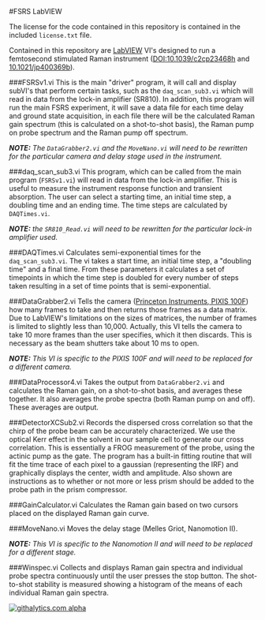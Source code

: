 #FSRS LabVIEW

The license for the code contained in this repository is contained in the included `license.txt` file.

Contained in this repository are [LabVIEW](www.ni.com/labview/) VI's designed to run a femtosecond stimulated Raman instrument ([DOI:10.1039/c2cp23468h](http://dx.doi.org/10.1039/c2cp23468h) and [10.1021/jp400369b](http://dx.doi.org/10.1021/jp400369b)).

###FSRSv1.vi
This is the main "driver" program, it will call and display subVI's that perform certain tasks, such as the `daq_scan_sub3.vi` which will read in data from the lock-in amplifier (SR810). In addition, this program will run the main FSRS experiment, it will save a data file for each time delay and ground state acquisition, in each file there will be the calculated Raman gain spectrum (this is calculated on a shot-to-shot basis), the Raman pump on probe spectrum and the Raman pump off spectrum.

_**NOTE:** The `DataGrabber2.vi` and the `MoveNano.vi` will need to be rewritten for the particular camera and delay stage used in the instrument._

###daq_scan_sub3.vi
This program, which can be called from the main program (`FSRSv1.vi`) will read in data from the lock-in amplifier. This is useful to measure the instrument response function and transient absorption. The user can select a starting time, an initial time step, a doubling time and an ending time. The time steps are calculated by `DAQTimes.vi`.

_**NOTE:** the `SR810_Read.vi` will need to be rewritten for the particular lock-in amplifier used._

###DAQTimes.vi
Calculates semi-exponential times for the `daq_scan_sub3.vi`. The vi takes a start time, an initial time step, a "doubling time" and a final time. From these parameters it calculates a set of timepoints in which the time step is doubled for every number of steps taken resulting in a set of time points that is semi-exponential.

###DataGrabber2.vi
Tells the camera ([Princeton Instruments, PIXIS 100F](http://www.princetoninstruments.com/products/speccam/pixis/)) how many frames to take and then returns those frames as a data matrix. Due to LabVIEW's limitations on the sizes of matrices, the number of frames is limited to slightly less than 10,000. Actually, this VI tells the camera to take 10 more frames than the user specifies, which it then discards. This is necessary as the beam shutters take about 10 ms to open.

_**NOTE:** This VI is specific to the PIXIS 100F and will need to be replaced for a different camera._

###DataProcessor4.vi
Takes the output from `DataGrabber2.vi` and calculates the Raman gain, on a shot-to-shot basis, and averages these together. It also averages the probe spectra (both Raman pump on and off). These averages are output.

###DetectorXCSub2.vi
Records the dispersed cross correlation so that the chirp of the probe beam can be accurately characterized. We use the optical Kerr effect in the solvent in our sample cell to generate our cross correlation. This is essentially a FROG measurement of the probe, using the actinic pump as the gate. The program has a built-in fitting routine that will fit the time trace of each pixel to a gaussian (representing the IRF) and graphically displays the center, width and amplitude. Also shown are instructions as to whether or not more or less prism should be added to the probe path in the prism compressor.

###GainCalculator.vi
Calculates the Raman gain based on two cursors placed on the displayed Raman gain curve.

###MoveNano.vi
Moves the delay stage (Melles Griot, Nanomotion II).

_**NOTE:** This VI is specific to the Nanomotion II and will need to be replaced for a different stage._

###Winspec.vi
Collects and displays Raman gain spectra and individual probe spectra continuously until the user presses the stop button. The shot-to-shot stability is measured showing a histogram of the means of each individual Raman gain spectra.

[![githalytics.com alpha](https://cruel-carlota.pagodabox.com/21304a2785cadd7b2eac4cfb5d873d7d "githalytics.com")](http://githalytics.com/david-hoffman/FSRS-LabVIEW)


